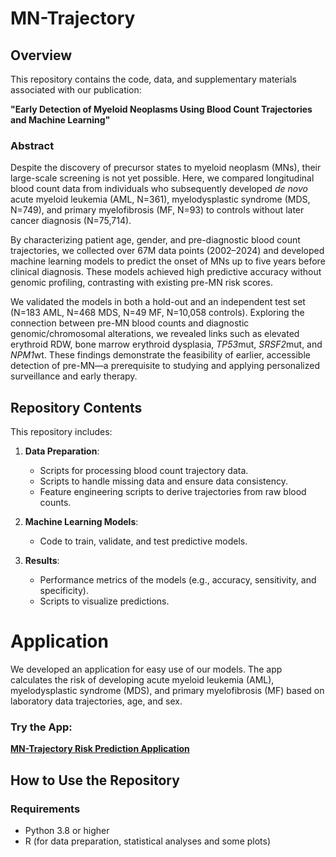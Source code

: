 # MN-Trajectory

## Overview
This repository contains the code, data, and supplementary materials associated with our publication: 

**"Early Detection of Myeloid Neoplasms Using Blood Count Trajectories and Machine Learning"**

### Abstract
Despite the discovery of precursor states to myeloid neoplasm (MNs), their large-scale screening is not yet possible. Here, we compared longitudinal blood count data from individuals who subsequently developed *de novo* acute myeloid leukemia (AML, N=361), myelodysplastic syndrome (MDS, N=749), and primary myelofibrosis (MF, N=93) to controls without later cancer diagnosis (N=75,714). 

By characterizing patient age, gender, and pre-diagnostic blood count trajectories, we collected over 67M data points (2002–2024) and developed machine learning models to predict the onset of MNs up to five years before clinical diagnosis. These models achieved high predictive accuracy without genomic profiling, contrasting with existing pre-MN risk scores. 

We validated the models in both a hold-out and an independent test set (N=183 AML, N=468 MDS, N=49 MF, N=10,058 controls). Exploring the connection between pre-MN blood counts and diagnostic genomic/chromosomal alterations, we revealed links such as elevated erythroid RDW, bone marrow erythroid dysplasia, *TP53*mut, *SRSF2*mut, and *NPM1*wt. These findings demonstrate the feasibility of earlier, accessible detection of pre-MN—a prerequisite to studying and applying personalized surveillance and early therapy.

## Repository Contents
This repository includes:
1. **Data Preparation**:
   - Scripts for processing blood count trajectory data.
   - Scripts to handle missing data and ensure data consistency.
   - Feature engineering scripts to derive trajectories from raw blood counts.

2. **Machine Learning Models**:
   - Code to train, validate, and test predictive models.

3. **Results**:
   - Performance metrics of the models (e.g., accuracy, sensitivity, and specificity).
   - Scripts to visualize predictions.

# Application
We developed an application for easy use of our models. The app calculates the risk of developing acute myeloid leukemia (AML), myelodysplastic syndrome (MDS), and primary myelofibrosis (MF) based on laboratory data trajectories, age, and sex.

### Try the App:
[**MN-Trajectory Risk Prediction Application**](<https://hematoscopelab.shinyapps.io/mn-trajectory/>)

## How to Use the Repository
### Requirements
- Python 3.8 or higher
- R (for data preparation, statistical analyses and some plots)
